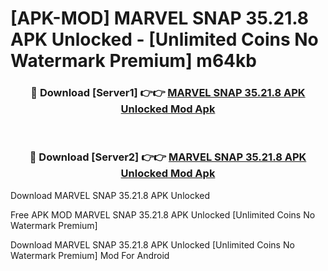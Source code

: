 # [APK-MOD] MARVEL SNAP 35.21.8 APK Unlocked - [Unlimited Coins No Watermark Premium] m64kb



<div align="center">
<h3>🔴 Download [Server1] 👉👉 <a href="https://momento.my/?title=MARVEL_SNAP_35.21.8_APK_Unlocked">MARVEL SNAP 35.21.8 APK Unlocked Mod Apk</a></h3><br>

<h3>🔴 Download [Server2] 👉👉 <a href="https://momento.my/?title=MARVEL_SNAP_35.21.8_APK_Unlocked">MARVEL SNAP 35.21.8 APK Unlocked Mod Apk</a></h3>
</div>



Download MARVEL SNAP 35.21.8 APK Unlocked 

Free APK MOD MARVEL SNAP 35.21.8 APK Unlocked [Unlimited Coins No Watermark Premium]

Download MARVEL SNAP 35.21.8 APK Unlocked [Unlimited Coins No Watermark Premium] Mod For Android
